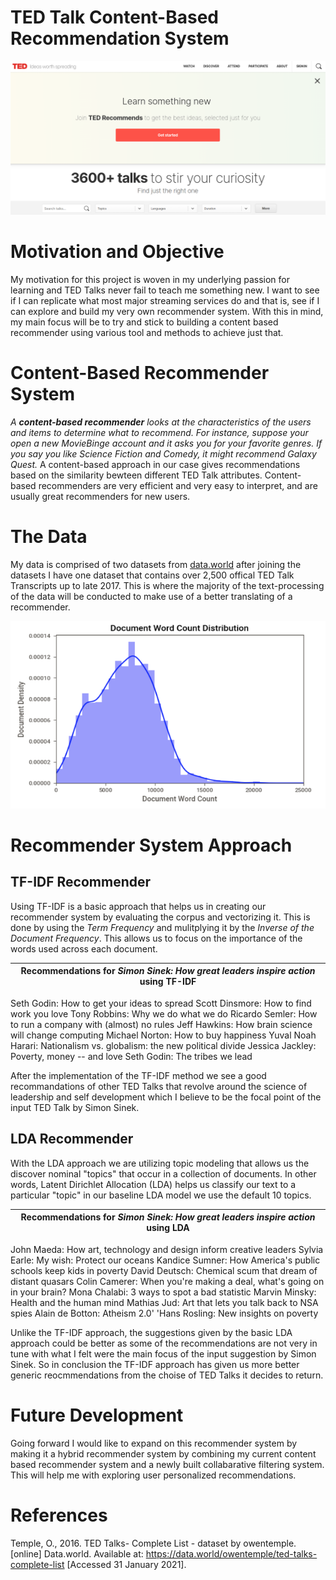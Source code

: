 # TED Talk Content-Based Recommendation System

![Title Image](https://github.com/yamasjose11/tedtalk-recommendation-system/blob/main/images/tedtalkmainpage.png)

# Motivation and Objective

My motivation for this project is woven in my underlying passion for learning and TED Talks never fail to teach me something new. I want to see if I can replicate what most major streaming services do and that is, see if I can explore and build my very own recommender system. With this in mind, my main focus will be to try and stick to building a content based recommender using various tool and methods to achieve just that.

# Content-Based Recommender System

*A **content-based recommender** looks at the characteristics of the users and items to determine what to recommend. For instance, suppose your open a new MovieBinge account and it asks you for your favorite genres. If you say you like Science Fiction and Comedy, it might recommend Galaxy Quest.*
A content-based approach in our case gives recommendations based on the similarity bewteen different TED Talk attributes. Content-based recommenders are very efficient and very easy to interpret, and are usually great recommenders for new users. 

# The Data

My data is comprised of two datasets from [data.world](https://github.com/yamasjose11/EverythingDataPortfolio/blob/main/DataScience/Recommendation_Systems/Content_Based_RecommendationSys/README.md#references) after joining the datasets I have one dataset that contains over 2,500 offical TED Talk Transcripts up to late 2017. This is where the majority of the text-processing of the data will be conducted to make use of a better translating of a recommender. 

<!-- Word Count Distribution EDA -->
<p align="center">
  <img width="600" height="300" src="https://github.com/yamasjose11/tedtalk-recommendation-system/blob/main/images/doc_word_dist.png">
</p>

# Recommender System Approach

## TF-IDF Recommender

Using TF-IDF is a basic approach that helps us in creating our recommender system by evaluating the corpus and vectorizing it. This is done by using the *Term Frequency* and mulitplying it by the *Inverse of the Document Frequency*. This allows us to focus on the importance of the words used across each document. 

  | Recommendations for *Simon Sinek: How great leaders inspire action* using TF-IDF |
  | --------------------------------------------|
   Seth Godin: How to get your ideas to spread
Scott Dinsmore: How to find work you love
Tony Robbins: Why we do what we do
Ricardo Semler: How to run a company with (almost) no rules
Jeff Hawkins: How brain science will change computing
Michael Norton: How to buy happiness
Yuval Noah Harari: Nationalism vs. globalism: the new political divide
Jessica Jackley: Poverty, money -- and love
Seth Godin: The tribes we lead

After the implementation of the TF-IDF method we see a good recommandations of other TED Talks that revolve around the science of leadership and self development which I believe to be the focal point of the input TED Talk by Simon Sinek.


## LDA Recommender

With the LDA approach we are utilizing topic modeling that allows us the discover nominal "topics" that occur in a collection of documents. In other words, Latent Dirichlet Allocation (LDA) helps us classify our text to a particular "topic" in our baseline LDA model we use the default 10 topics.

  | Recommendations for *Simon Sinek: How great leaders inspire action* using LDA |
  | --------------------------------------------|
John Maeda: How art, technology and design inform creative leaders
Sylvia Earle: My wish: Protect our oceans
Kandice Sumner: How America's public schools keep kids in poverty
David Deutsch: Chemical scum that dream of distant quasars
Colin Camerer: When you're making a deal, what's going on in your brain?
Mona Chalabi: 3 ways to spot a bad statistic
Marvin Minsky: Health and the human mind
Mathias Jud: Art that lets you talk back to NSA spies
Alain de Botton: Atheism 2.0' 'Hans Rosling: New insights on poverty

Unlike the TF-IDF approach, the suggestions given by the basic LDA approach could be better as some of the recommendations are not very in tune with what I felt were the main focus of the input suggestion by Simon Sinek. So in conclusion the TF-IDF approach has given us more better generic reocmmendations from the choise of TED Talks it decides to return. 

# Future Development

Going forward I would like to expand on this recommender system by making it a hybrid recommender system by combining my current content based recommender system and a newly built collabarative filtering system. This will help me with exploring user personalized recommendations.

# References

Temple, O., 2016. TED Talks- Complete List - dataset by owentemple. [online] Data.world. Available at: <https://data.world/owentemple/ted-talks-complete-list> [Accessed 31 January 2021].
